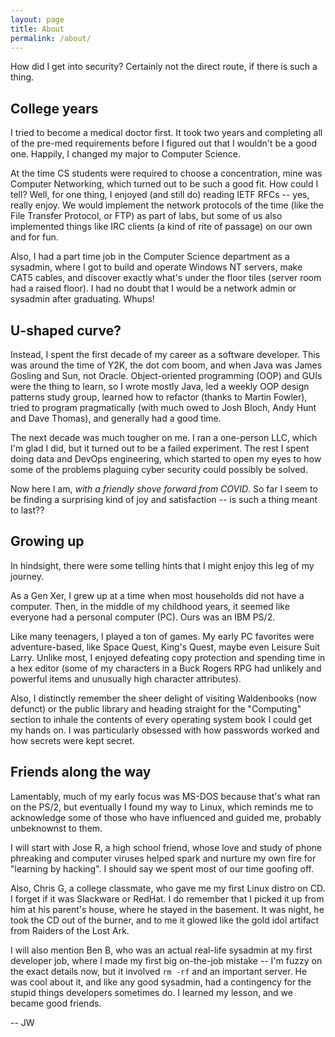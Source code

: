 ```yaml
---
layout: page
title: About
permalink: /about/
---
```

How did I get into security? Certainly not the direct route, if there is such a thing.

## College years
I tried to become a medical doctor first. It took two years and completing all of the pre-med requirements before I figured out that I wouldn't be a good one. Happily, I changed my major to Computer Science.

At the time CS students were required to choose a concentration, mine was Computer Networking, which turned out to be such a good fit. How could I tell? Well, for one thing, I enjoyed (and still do) reading IETF RFCs -- yes, really enjoy. We would implement the network protocols of the time (like the File Transfer Protocol, or FTP) as part of labs, but some of us also implemented things like IRC clients (a kind of rite of passage) on our own and for fun.

Also, I had a part time job in the Computer Science department as a sysadmin, where I got to build and operate Windows NT servers, make CAT5 cables, and discover exactly what's under the floor tiles (server room had a raised floor). I had no doubt that I would be a network admin or sysadmin after graduating. Whups!

## U-shaped curve?
Instead, I spent the first decade of my career as a software developer. This was around the time of Y2K, the dot com boom, and when Java was James Gosling and Sun, not Oracle. Object-oriented programming (OOP) and GUIs were the thing to learn, so I wrote mostly Java, led a weekly OOP design patterns study group, learned how to refactor (thanks to Martin Fowler), tried to program pragmatically (with much owed to Josh Bloch, Andy Hunt and Dave Thomas), and generally had a good time.

The next decade was much tougher on me. I ran a one-person LLC, which I'm glad I did, but it turned out to be a failed experiment. The rest I spent doing data and DevOps engineering, which started to open my eyes to how some of the problems plaguing cyber security could possibly be solved.

Now here I am, _with a friendly shove forward from COVID_. So far I seem to be finding a surprising kind of joy and satisfaction -- is such a thing meant to last??

## Growing up
In hindsight, there were some telling hints that I might enjoy this leg of my journey.

As a Gen Xer, I grew up at a time when most households did not have a computer. Then, in the middle of my childhood years, it seemed like everyone had a personal computer (PC). Ours was an IBM PS/2.

Like many teenagers, I played a ton of games. My early PC favorites were adventure-based, like Space Quest, King's Quest, maybe even Leisure Suit Larry. Unlike most, I enjoyed defeating copy protection and spending time in a hex editor (some of my characters in a Buck Rogers RPG had unlikely and powerful items and unusually high character attributes).

Also, I distinctly remember the sheer delight of visiting Waldenbooks (now defunct) or the public library and heading straight for the "Computing" section to inhale the contents of every operating system book I could get my hands on. I was particularly obsessed with how passwords worked and how secrets were kept secret.

## Friends along the way
Lamentably, much of my early focus was MS-DOS because that's what ran on the PS/2, but eventually I found my way to Linux, which reminds me to acknowledge some of those who have influenced and guided me, probably unbeknownst to them.

I will start with Jose R, a high school friend, whose love and study of phone phreaking and computer viruses helped spark and nurture my own fire for "learning by hacking". I should say we spent most of our time goofing off.

Also, Chris G, a college classmate, who gave me my first Linux distro on CD. I forget if it was Slackware or RedHat. I do remember that I picked it up from him at his parent's house, where he stayed in the basement. It was night, he took the CD out of the burner, and to me it glowed like the gold idol artifact from Raiders of the Lost Ark.

I will also mention Ben B, who was an actual real-life sysadmin at my first developer job, where I made my first big on-the-job mistake -- I'm fuzzy on the exact details now, but it involved `rm -rf` and an important server. He was cool about it, and like any good sysadmin, had a contingency for the stupid things developers sometimes do. I learned my lesson, and we became good friends.

 -- JW
